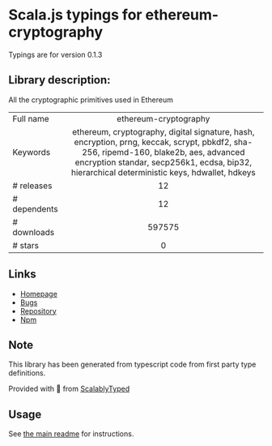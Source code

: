
# Scala.js typings for ethereum-cryptography

Typings are for version 0.1.3

## Library description:
All the cryptographic primitives used in Ethereum

|                    |                 |
| ------------------ | :-------------: |
| Full name          | ethereum-cryptography |
| Keywords           | ethereum, cryptography, digital signature, hash, encryption, prng, keccak, scrypt, pbkdf2, sha-256, ripemd-160, blake2b, aes, advanced encryption standar, secp256k1, ecdsa, bip32, hierarchical deterministic keys, hdwallet, hdkeys |
| # releases         | 12 |
| # dependents       | 12 |
| # downloads        | 597575 |
| # stars            | 0 |

## Links
- [Homepage](https://github.com/ethereum/js-ethereum-cryptography#readme)
- [Bugs](https://github.com/ethereum/js-ethereum-cryptography/issues)
- [Repository](https://github.com/ethereum/js-ethereum-cryptography)
- [Npm](https://www.npmjs.com/package/ethereum-cryptography)
    


## Note
This library has been generated from typescript code from first party type definitions.

Provided with :purple_heart: from [ScalablyTyped](https://github.com/oyvindberg/ScalablyTyped)

## Usage
See [the main readme](../../readme.md) for instructions.


